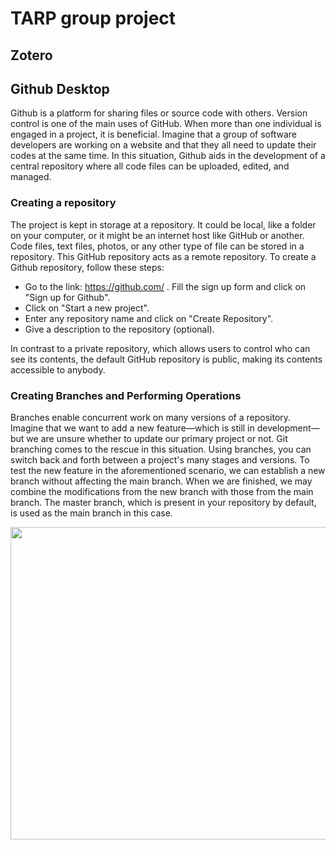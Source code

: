 # TARP group project

## Zotero

## Github Desktop

Github is a platform for sharing files or source code with others. Version control is one of the main uses of GitHub. When more than one individual is engaged in a project, it is beneficial. Imagine that a group of software developers are working on a website and that they all need to update their codes at the same time. In this situation, Github aids in the development of a central repository where all code files can be uploaded, edited, and managed.

### Creating a repository

The project is kept in storage at a repository. It could be local, like a folder on your computer, or it might be an internet host like GitHub or another. Code files, text files, photos, or any other type of file can be stored in a repository. This GitHub repository acts as a remote repository. To create a Github repository, follow these steps: 

* Go to the link: https://github.com/ . Fill the sign up form and click on "Sign up for Github".
* Click on "Start a new project".
* Enter any repository name and click on "Create Repository". 
* Give a description to the repository (optional).

In contrast to a private repository, which allows users to control who can see its contents, the default GitHub repository is public, making its contents accessible to anybody.

### Creating Branches and Performing Operations

Branches enable concurrent work on many versions of a repository. Imagine that we want to add a new feature—which is still in development—but we are unsure whether to update our primary project or not. Git branching comes to the rescue in this situation. Using branches, you can switch back and forth between a project's many stages and versions. To test the new feature in the aforementioned scenario, we can establish a new branch without affecting the main branch. When we are finished, we may combine the modifications from the new branch with those from the main branch. The master branch, which is present in your repository by default, is used as the main branch in this case.

<img src="https://i0.wp.com/digitalvarys.com/wp-content/uploads/2019/06/GIT-Branchand-its-Operations.png?fit=1024%2C563&ssl=1" width="900" height="500" style="align:center">

## 
